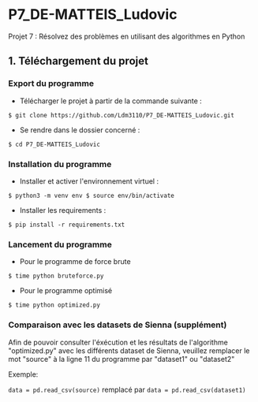 # P7_DE-MATTEIS_Ludovic
Projet 7 : Résolvez des problèmes en utilisant des algorithmes en Python

## 1. Téléchargement du projet

### Export du programme

- Télécharger le projet à partir de la commande suivante :

`
$ git clone https://github.com/Ldm3110/P7_DE-MATTEIS_Ludovic.git
`

- Se rendre dans le dossier concerné :

`
$ cd P7_DE-MATTEIS_Ludovic
`
### Installation du programme
- Installer et activer l'environnement virtuel :

`
$ python3 -m venv env
$ source env/bin/activate
`

- Installer les requirements :

`
$ pip install -r requirements.txt
`
### Lancement du programme 

- Pour le programme de force brute 

`$ time python bruteforce.py`

- Pour le programme optimisé 

`$ time python optimized.py`

### Comparaison avec les datasets de Sienna (supplément)

Afin de pouvoir consulter l'éxécution et les résultats de l'algorithme "optimized.py" avec les différents dataset 
de Sienna, veuillez remplacer le mot "source" à la ligne 11 du programme par "dataset1" ou "dataset2"

Exemple:

`data = pd.read_csv(source)`
remplacé par 
`data = pd.read_csv(dataset1)`
